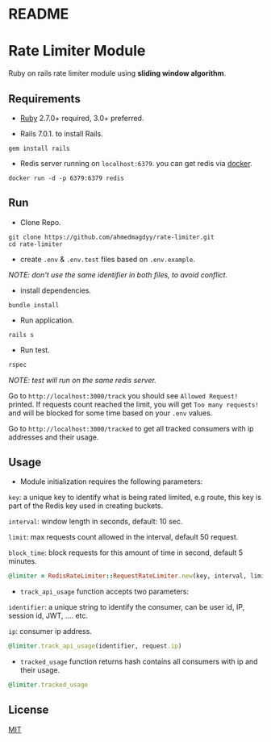 # README

# Rate Limiter Module

Ruby on rails rate limiter module using **sliding window algorithm**.

## Requirements

- [Ruby](https://www.ruby-lang.org/en/documentation/installation/) 2.7.0+ required, 3.0+ preferred.

- Rails 7.0.1. to install Rails.
```
gem install rails
```

- Redis server running on ```localhost:6379```. you can get redis via [docker](https://docs.docker.com/engine/install/).
```
docker run -d -p 6379:6379 redis
```


## Run
- Clone Repo.
```
git clone https://github.com/ahmedmagdyy/rate-limiter.git
cd rate-limiter
```

- create ```.env```  & ```.env.test``` files based on ```.env.example```.

*NOTE: don't use the same identifier in both files, to avoid conflict.*

- install dependencies.
```
bundle install
```

- Run application.
```
rails s
```

- Run test.
```ruby
rspec
```
*NOTE: test will run on the same redis server.*

Go to ```http://localhost:3000/track``` you should see ```Allowed Request!``` printed. If requests count reached the limit, you will get ```Too many requests!``` and will be blocked for some time based on your ```.env``` values.

Go to ```http://localhost:3000/tracked``` to get all tracked consumers with ip addresses and their usage.
## Usage
- Module initialization requires the following parameters:

```key```: a unique key to identify what is being rated limited, e.g route, this key is part of the Redis key used in creating buckets.

```interval```: window length in seconds, default: 10 sec.

```limit```: max requests count allowed in the interval, default 50 request.

```block_time```: block requests for this amount of time in second, default 5 minutes.
```ruby
@limiter = RedisRateLimiter::RequestRateLimiter.new(key, interval, limit, block_time)
```

- ```track_api_usage``` function accepts two parameters:

```identifier```: a unique string to identify the consumer, can be user id, IP, session id, JWT, .... etc.

```ip```: consumer ip address.
```ruby
@limiter.track_api_usage(identifier, request.ip)
```

- ```tracked_usage``` function returns hash contains all consumers with ip and their usage.
```ruby
@limiter.tracked_usage
```
## License
[MIT](https://choosealicense.com/licenses/mit/)
